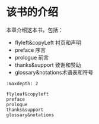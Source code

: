 # 该书的介绍

本章介绍这本书，包括：

- flyleft&copyLeft 衬页和声明
- preface 序言
- prologue 前言
- thanks&support 致谢和赞助
- glossary&notations术语表和符号


```toc
:maxdepth: 2

flyleaf&copyleft
preface
prologue
thanks&support
glossary&notations
```
